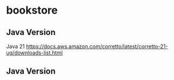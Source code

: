 # bookstore

## Java Version
Java 21
https://docs.aws.amazon.com/corretto/latest/corretto-21-ug/downloads-list.html

## Java Version
